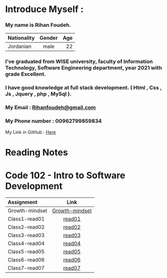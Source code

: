 
# Introduce Myself :
### My name is Rihan Foudeh.

| Nationality	 | Gender     | Age   | 
| :---         |    :----:  |  ---: | 
| Jordanian	   | male       | 22    | 

### I’ve graduated from WISE university, faculty of Information Technology, Software Engineering department, year 2021 with grade Excellent.
### I have good knowledge at full stack development. ( Html , Css , Js , Jquery , php , MySql ).

### My Email : Rihanfoudeh@gmail.com 
### My Phone number : 00962799859834 
My Link in GitHub : [Here](https://github.com/RihanFoudeh) 



# Reading Notes

# Code 102 - Intro to Software Development
 
 
 
| Assignment      	 |  Link     |
| :---         |    :----:  |  
| Growth-mindset|[Growth-mindset](https://rihanfoudeh.github.io/Reading-note/Growth-mindset )  |
|Class1-read01|[read01](https://rihanfoudeh.github.io/Reading-note/read01)             |
|Class2-read02|[read02](https://rihanfoudeh.github.io/Reading-note/read02)                  |
|Class3-read03|[read03](https://rihanfoudeh.github.io/Reading-note/read03)                  |
|Class4-read04|[read04](https://rihanfoudeh.github.io/Reading-note/read04)                  |
|Class5-read05|[read05](https://rihanfoudeh.github.io/Reading-note/read05)                  |
|Class6-read06|[read06](https://rihanfoudeh.github.io/Reading-note/read06)                  |
|Class7-read07|[read07](https://rihanfoudeh.github.io/Reading-note/read07)                  |



 



 






